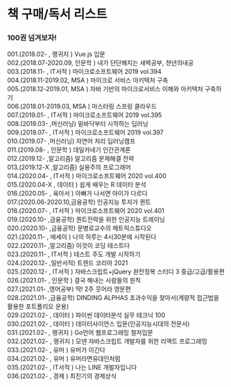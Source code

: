 # 책 구매/독서 리스트

### 100권 넘겨보자!  

001.(2018.02-       , 랭귀지 ) Vue.js 입문  
002.(2018.07-2020.09, 인문학 ) 내가 단단해지는 새벽공부, 쳔년의내공  
003.(2018.11-       , IT서적 ) 마이크로소프트웨어 2019 vol.394  
004.(2018.11-2019.02, MSA   ) 마이크로 서비스 아키텍처 구축  
005.(2018.12-2019.01, MSA   ) 자바 기반의 마이크로서비스 이해와 아키텍처 구축하기  
006.(2018.01-2019.03, MSA   ) 마스터링 스프링 클라우드  
007.(2019.01-       , IT서적 ) 마이크로소프트웨어 2019 vol.395  
008.(2019.03-       ,머신러닝) 밑바닥부터 시작하는 딥러닝  
009.(2019.07-       , IT서적 ) 마이크로소프트웨어 2019 vol.397  
010.(2019.07-       ,머신러닝) 자연어 처리 딥러닝캠프  
011.(2019.08-       , 인문학 ) 데일카네기 인간관계론  
012.(2019.12-       ,알고리즘) 알고리즘 문제해결 전략  
013.(2019.12-X      ,알고리즘) 실용주의 프로그래머  
014.(2020.04-       , IT서적 ) 마이크로소프트웨어 2020 vol.400    
015.(2020.04-X      , 데이터 ) 쉽게 배우는 R 데이터 분석  
016.(2020.05-       , 육아서 ) 아빠가 나서면 아이가 다르다  
017.(2020.06-2020.10,금융공학) 인공지능 투자가 퀀트  
018.(2020.07-       , IT서적 ) 마이크로소프트웨어 2020 vol.401      
019.(2020.10-       ,금융공학) 퀀트전략을 위한 인공지능 트레이닝  
020.(2020.10-       ,금융공학) 문병로교수의 메트릭스튜디오  
021.(2020.11-       , 에세이 ) 나의 하루는 4시30분에 시작된다  
022.(2020.11-       ,알고리즘) 이것이 코딩 테스트다    
023.(2020.11-       , IT서적 ) 테스트 주도 개발 시작하기  
024.(2020.12-       ,일반서적) 트렌드 코리아 2021  
025.(2020.12-       , IT서적 ) 자바스크립트+jQuery 완전정복 스터디 3 중급/고급/활용편  
026.(2021.01-       , 인문학 ) 결국 해내는 사람들의 원칙  
027.(2021.01-       ,영어공부) 딱! 2주 웃어라 영문편  
028.(2021.01-       ,금융공학) DINDING ALPHAS 초과수익을 찾아서(계량적 접근법을 활용한 포트폴리오 운용)  
029.(2021.02-       , 데이터 ) 파이썬 데이터분석 실무 테크닉 100  
030.(2021.02-       , 데이터 ) 데이터사이언스 입문(인공지능시대의 전문서)  
031.(2021.02-       , 랭귀지 ) Go언어 웹프로그래밍 철저입문  
032.(2021.02-       , 랭귀지 ) 모덴 자바스크립트 개발자를 위한 리액트 프로그래밍  
033.(2021.02-       , 유머   ) 유머가 이긴다  
034.(2021.02-       , 유머   ) 유머라면유대인처럼  
035.(2021.02-       , IT서적 ) 나는 LINE 개발자입니다  
036.(2021.02-       , 경제   ) 최진기의 경제상식  

